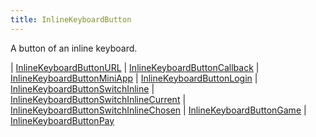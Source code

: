 ```yaml
---
title: InlineKeyboardButton
---
```


A button of an inline keyboard.

<div class="font-mono whitespace-pre"><span class="opacity-50">| </span><a href="/types/inlinekeyboardbuttonurl"  >InlineKeyboardButtonURL</a><span class="opacity-50">
| </span><a href="/types/inlinekeyboardbuttoncallback"  >InlineKeyboardButtonCallback</a><span class="opacity-50">
| </span><a href="/types/inlinekeyboardbuttonminiapp"  >InlineKeyboardButtonMiniApp</a><span class="opacity-50">
| </span><a href="/types/inlinekeyboardbuttonlogin"  >InlineKeyboardButtonLogin</a><span class="opacity-50">
| </span><a href="/types/inlinekeyboardbuttonswitchinline"  >InlineKeyboardButtonSwitchInline</a><span class="opacity-50">
| </span><a href="/types/inlinekeyboardbuttonswitchinlinecurrent"  >InlineKeyboardButtonSwitchInlineCurrent</a><span class="opacity-50">
| </span><a href="/types/inlinekeyboardbuttonswitchinlinechosen"  >InlineKeyboardButtonSwitchInlineChosen</a><span class="opacity-50">
| </span><a href="/types/inlinekeyboardbuttongame"  >InlineKeyboardButtonGame</a><span class="opacity-50">
| </span><a href="/types/inlinekeyboardbuttonpay"  >InlineKeyboardButtonPay</a></div>

